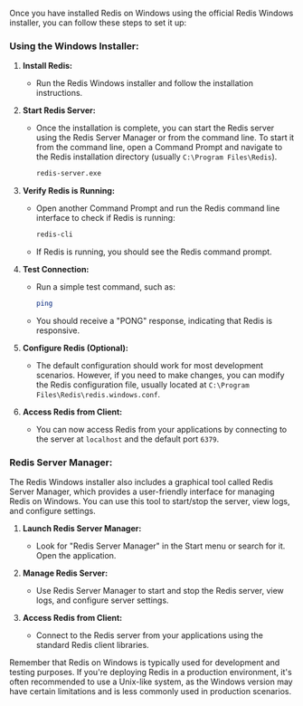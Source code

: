 Once you have installed Redis on Windows using the official Redis Windows installer, you can follow these steps to set it up:

### Using the Windows Installer:

1. **Install Redis:**
   - Run the Redis Windows installer and follow the installation instructions.

2. **Start Redis Server:**
   - Once the installation is complete, you can start the Redis server using the Redis Server Manager or from the command line. To start it from the command line, open a Command Prompt and navigate to the Redis installation directory (usually `C:\Program Files\Redis`).
     ```bash
     redis-server.exe
     ```

3. **Verify Redis is Running:**
   - Open another Command Prompt and run the Redis command line interface to check if Redis is running:
     ```bash
     redis-cli
     ```

   - If Redis is running, you should see the Redis command prompt.

4. **Test Connection:**
   - Run a simple test command, such as:
     ```bash
     ping
     ```

   - You should receive a "PONG" response, indicating that Redis is responsive.

5. **Configure Redis (Optional):**
   - The default configuration should work for most development scenarios. However, if you need to make changes, you can modify the Redis configuration file, usually located at `C:\Program Files\Redis\redis.windows.conf`.

6. **Access Redis from Client:**
   - You can now access Redis from your applications by connecting to the server at `localhost` and the default port `6379`.

### Redis Server Manager:

The Redis Windows installer also includes a graphical tool called Redis Server Manager, which provides a user-friendly interface for managing Redis on Windows. You can use this tool to start/stop the server, view logs, and configure settings.

1. **Launch Redis Server Manager:**
   - Look for "Redis Server Manager" in the Start menu or search for it. Open the application.

2. **Manage Redis Server:**
   - Use Redis Server Manager to start and stop the Redis server, view logs, and configure server settings.

3. **Access Redis from Client:**
   - Connect to the Redis server from your applications using the standard Redis client libraries.

Remember that Redis on Windows is typically used for development and testing purposes. If you're deploying Redis in a production environment, it's often recommended to use a Unix-like system, as the Windows version may have certain limitations and is less commonly used in production scenarios.
